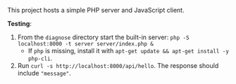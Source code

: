 This project hosts a simple PHP server and JavaScript client.

**Testing**:
1. From the `diagnose` directory start the built-in server:
   `php -S localhost:8000 -t server server/index.php &`
   - If `php` is missing, install it with `apt-get update && apt-get install -y php-cli`.
2. Run `curl -s http://localhost:8000/api/hello`.
   The response should include `"message"`.